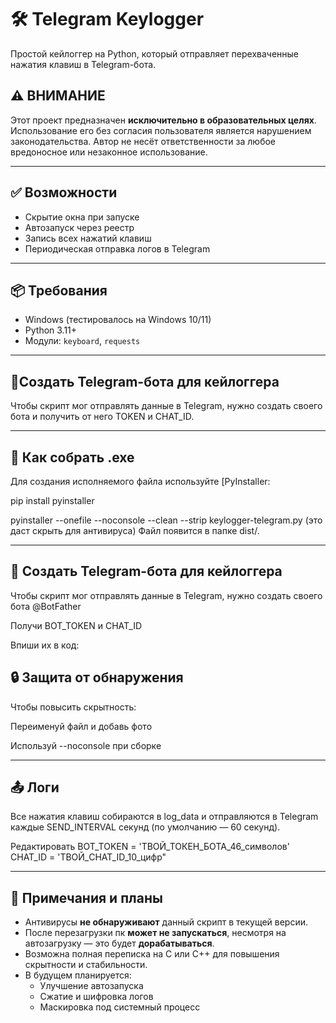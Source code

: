 # 🛠️ Telegram Keylogger

Простой кейлоггер на Python, который отправляет перехваченные нажатия клавиш в Telegram-бота.

## ⚠️ ВНИМАНИЕ

Этот проект предназначен **исключительно в образовательных целях**. Использование его без согласия пользователя является нарушением законодательства. Автор не несёт ответственности за любое вредоносное или незаконное использование.

---

## ✅ Возможности

- Скрытие окна при запуске
- Автозапуск через реестр
- Запись всех нажатий клавиш
- Периодическая отправка логов в Telegram

---

## 📦 Требования

- Windows (тестировалось на Windows 10/11)
- Python 3.11+
- Модули: `keyboard`, `requests`

---

## 🤖Cоздать Telegram-бота для кейлоггера
Чтобы скрипт мог отправлять данные в Telegram, нужно создать своего бота и получить от него TOKEN и CHAT_ID.

---

## 🔧 Как собрать .exe
Для создания исполняемого файла используйте [PyInstaller:

pip install pyinstaller

pyinstaller --onefile --noconsole --clean --strip keylogger-telegram.py
(это даст скрыть для антивируса)
Файл появится в папке dist/.

---

## 🤖 Cоздать Telegram-бота для кейлоггера
Чтобы скрипт мог отправлять данные в Telegram, нужно создать своего бота @BotFather

Получи BOT_TOKEN и CHAT_ID

Впиши их в код:

## 🔒 Защита от обнаружения
Чтобы повысить скрытность:

Переименуй файл и добавь фото

Используй --noconsole при сборке

---

## 📤 Логи
Все нажатия клавиш собираются в log_data и отправляются в Telegram каждые SEND_INTERVAL секунд (по умолчанию — 60 секунд).

Редактировать
BOT_TOKEN = 'ТВОЙ_ТОКЕН_БОТА_46_символов'
CHAT_ID = 'ТВОЙ_CHAT_ID_10_цифр"

---

## 🔄 Примечания и планы

- Антивирусы **не обнаруживают** данный скрипт в текущей версии.
- После перезагрузки пк **может не запускаться**, несмотря на автозагрузку — это будет **дорабатываться**.
- Возможна полная переписка на C или C++ для повышения скрытности и стабильности.
- В будущем планируется:
  - Улучшение автозапуска
  - Сжатие и шифровка логов
  - Маскировка под системный процесс

